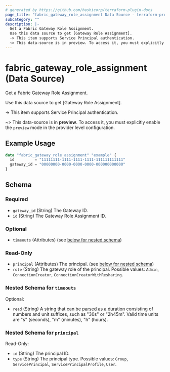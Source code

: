 ```yaml
---
# generated by https://github.com/hashicorp/terraform-plugin-docs
page_title: "fabric_gateway_role_assignment Data Source - terraform-provider-fabric"
subcategory: ""
description: |-
  Get a Fabric Gateway Role Assignment.
  Use this data source to get [Gateway Role Assignment].
  -> This item supports Service Principal authentication.
  ~> This data-source is in preview. To access it, you must explicitly enable the preview mode in the provider level configuration.
---
```


# fabric_gateway_role_assignment (Data Source)

Get a Fabric Gateway Role Assignment.

Use this data source to get [Gateway Role Assignment].

-> This item supports Service Principal authentication.

~> This data-source is in **preview**. To access it, you must explicitly enable the `preview` mode in the provider level configuration.

## Example Usage

```terraform
data "fabric_gateway_role_assignment" "example" {
  id         = "11111111-1111-1111-1111-111111111111"
  gateway_id = "00000000-0000-0000-0000-000000000000"
}
```

<!-- schema generated by tfplugindocs -->
## Schema

### Required

- `gateway_id` (String) The Gateway ID.
- `id` (String) The Gateway Role Assignment ID.

### Optional

- `timeouts` (Attributes) (see [below for nested schema](#nestedatt--timeouts))

### Read-Only

- `principal` (Attributes) The principal. (see [below for nested schema](#nestedatt--principal))
- `role` (String) The gateway role of the principal. Possible values: `Admin`, `ConnectionCreator`, `ConnectionCreatorWithResharing`.

<a id="nestedatt--timeouts"></a>

### Nested Schema for `timeouts`

Optional:

- `read` (String) A string that can be [parsed as a duration](https://pkg.go.dev/time#ParseDuration) consisting of numbers and unit suffixes, such as "30s" or "2h45m". Valid time units are "s" (seconds), "m" (minutes), "h" (hours).

<a id="nestedatt--principal"></a>

### Nested Schema for `principal`

Read-Only:

- `id` (String) The principal ID.
- `type` (String) The principal type. Possible values: `Group`, `ServicePrincipal`, `ServicePrincipalProfile`, `User`.
